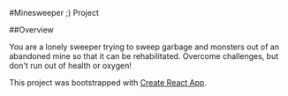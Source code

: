 #Minesweeper ;) Project

##Overview

You are a lonely sweeper trying to sweep garbage and monsters out of an abandoned mine so that it can be rehabilitated.
Overcome challenges, but don't run out of health or oxygen!

This project was bootstrapped with [Create React App](https://github.com/facebookincubator/create-react-app).